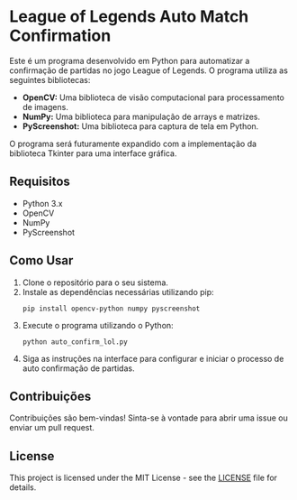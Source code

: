  <h1>League of Legends Auto Match Confirmation</h1>
    <p>Este é um programa desenvolvido em Python para automatizar a confirmação de partidas no jogo League of Legends. O programa utiliza as seguintes bibliotecas:</p>
    <ul>
        <li><strong>OpenCV:</strong> Uma biblioteca de visão computacional para processamento de imagens.</li>
        <li><strong>NumPy:</strong> Uma biblioteca para manipulação de arrays e matrizes.</li>
        <li><strong>PyScreenshot:</strong> Uma biblioteca para captura de tela em Python.</li>
    </ul>
    <p>O programa será futuramente expandido com a implementação da biblioteca Tkinter para uma interface gráfica.</p>
    
   <h2>Requisitos</h2>
   <ul>
       <li>Python 3.x</li>
       <li>OpenCV</li>
       <li>NumPy</li>
       <li>PyScreenshot</li>
   </ul>

   <h2>Como Usar</h2>
   <ol>
       <li>Clone o repositório para o seu sistema.</li>
       <li>Instale as dependências necessárias utilizando pip:</li>
       <pre><code>pip install opencv-python numpy pyscreenshot</code></pre>
       <li>Execute o programa utilizando o Python:</li>
       <pre><code>python auto_confirm_lol.py</code></pre>
       <li>Siga as instruções na interface para configurar e iniciar o processo de auto confirmação de partidas.</li>
   </ol>

   <h2>Contribuições</h2>
   <p>Contribuições são bem-vindas! Sinta-se à vontade para abrir uma issue ou enviar um pull request.</p>

   <h2>License</h2>
   <p>This project is licensed under the MIT License - see the <a href="LICENSE">LICENSE</a> file for details.</p>
